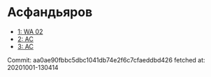 # Асфандьяров
- [1: WA 02](1.md)
- [2: AC](2.md)
- [3: AC](3.md)

Commit: aa0ae90fbbc5dbc1041db74e2f6c7cfaeddbd426
 fetched at: 20201001-130414
